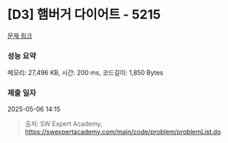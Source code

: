 # [D3] 햄버거 다이어트 - 5215 

[문제 링크](https://swexpertacademy.com/main/code/problem/problemDetail.do?contestProbId=AWT-lPB6dHUDFAVT) 

### 성능 요약

메모리: 27,496 KB, 시간: 200 ms, 코드길이: 1,850 Bytes

### 제출 일자

2025-05-06 14:15



> 출처: SW Expert Academy, https://swexpertacademy.com/main/code/problem/problemList.do